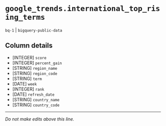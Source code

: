 # `google_trends.international_top_rising_terms`
`bq-1` | `bigquery-public-data`

## Column details
* [INTEGER]   `score`
* [INTEGER]   `percent_gain`
* [STRING]    `region_name`
* [STRING]    `region_code`
* [STRING]    `term`
* [DATE]      `week`
* [INTEGER]   `rank`
* [DATE]      `refresh_date`
* [STRING]    `country_name`
* [STRING]    `country_code`

-------------------------------------------------------------------------------
*Do not make edits above this line.*
